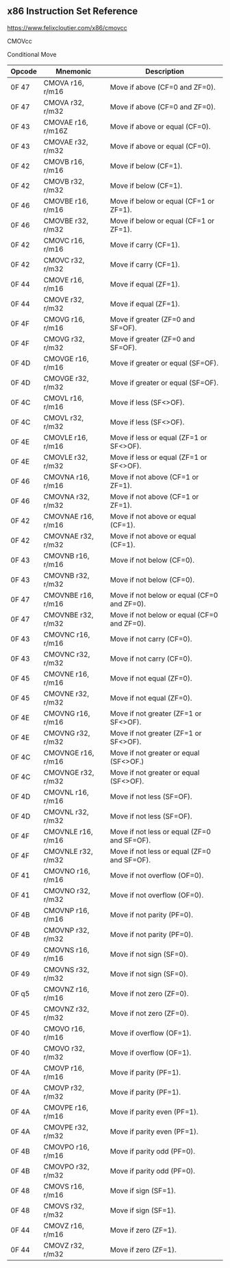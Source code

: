 ## x86 Instruction Set Reference

https://www.felixcloutier.com/x86/cmovcc

CMOVcc

Conditional Move

|Opcode |Mnemonic            |Description                                 |
|-------|--------------------|--------------------------------------------|
|0F 47	|CMOVA r16, r/m16	   |Move if above (CF=0 and ZF=0).
|0F 47	|CMOVA r32, r/m32	   |Move if above (CF=0 and ZF=0).
|0F 43	|CMOVAE r16, r/m16Z  |Move if above or equal (CF=0).
|0F 43	|CMOVAE r32, r/m32	 |Move if above or equal (CF=0).
|0F 42	|CMOVB r16, r/m16	   |Move if below (CF=1).
|0F 42	|CMOVB r32, r/m32	   |Move if below (CF=1).
|0F 46	|CMOVBE r16, r/m16	 |Move if below or equal (CF=1 or ZF=1).
|0F 46	|CMOVBE r32, r/m32	 |Move if below or equal (CF=1 or ZF=1).
|0F 42	|CMOVC r16, r/m16	   |Move if carry (CF=1).
|0F 42	|CMOVC r32, r/m32	   |Move if carry (CF=1).
|0F 44	|CMOVE r16, r/m16	   |Move if equal (ZF=1).
|0F 44	|CMOVE r32, r/m32	   |Move if equal (ZF=1).
|0F 4F	|CMOVG r16, r/m16	   |Move if greater (ZF=0 and SF=OF).
|0F 4F	|CMOVG r32, r/m32	   |Move if greater (ZF=0 and SF=OF).
|0F 4D	|CMOVGE r16, r/m16	 |Move if greater or equal (SF=OF).
|0F 4D	|CMOVGE r32, r/m32	 |Move if greater or equal (SF=OF).
|0F 4C	|CMOVL r16, r/m16	   |Move if less (SF<>OF).
|0F 4C	|CMOVL r32, r/m32	   |Move if less (SF<>OF).
|0F 4E	|CMOVLE r16, r/m16	 |Move if less or equal (ZF=1 or SF<>OF).
|0F 4E	|CMOVLE r32, r/m32	 |Move if less or equal (ZF=1 or SF<>OF).
|0F 46	|CMOVNA r16, r/m16	 |Move if not above (CF=1 or ZF=1).
|0F 46	|CMOVNA r32, r/m32	 |Move if not above (CF=1 or ZF=1).
|0F 42	|CMOVNAE r16, r/m16	 |Move if not above or equal (CF=1).
|0F 42	|CMOVNAE r32, r/m32	 |Move if not above or equal (CF=1).
|0F 43	|CMOVNB r16, r/m16	 |Move if not below (CF=0).
|0F 43	|CMOVNB r32, r/m32	 |Move if not below (CF=0).
|0F 47	|CMOVNBE r16, r/m16	 |Move if not below or equal (CF=0 and ZF=0).
|0F 47	|CMOVNBE r32, r/m32	 |Move if not below or equal (CF=0 and ZF=0).
|0F 43	|CMOVNC r16, r/m16	 |Move if not carry (CF=0).
|0F 43	|CMOVNC r32, r/m32	 |Move if not carry (CF=0).
|0F 45	|CMOVNE r16, r/m16	 |Move if not equal (ZF=0).
|0F 45	|CMOVNE r32, r/m32	 |Move if not equal (ZF=0).
|0F 4E	|CMOVNG r16, r/m16	 |Move if not greater (ZF=1 or SF<>OF).
|0F 4E	|CMOVNG r32, r/m32	 |Move if not greater (ZF=1 or SF<>OF).
|0F 4C	|CMOVNGE r16, r/m16	 |Move if not greater or equal (SF<>OF.)
|0F 4C	|CMOVNGE r32, r/m32	 |Move if not greater or equal (SF<>OF).
|0F 4D	|CMOVNL r16, r/m16	 |Move if not less (SF=OF).
|0F 4D	|CMOVNL r32, r/m32	 |Move if not less (SF=OF).
|0F 4F	|CMOVNLE r16, r/m16	 |Move if not less or equal (ZF=0 and SF=OF).
|0F 4F	|CMOVNLE r32, r/m32	 |Move if not less or equal (ZF=0 and SF=OF).
|0F 41	|CMOVNO r16, r/m16	 |Move if not overflow (OF=0).
|0F 41	|CMOVNO r32, r/m32	 |Move if not overflow (OF=0).
|0F 4B	|CMOVNP r16, r/m16	 |Move if not parity (PF=0).
|0F 4B	|CMOVNP r32, r/m32	 |Move if not parity (PF=0).
|0F 49	|CMOVNS r16, r/m16	 |Move if not sign (SF=0).
|0F 49	|CMOVNS r32, r/m32	 |Move if not sign (SF=0).
|0F q5	|CMOVNZ r16, r/m16	 |Move if not zero (ZF=0).
|0F 45	|CMOVNZ r32, r/m32	 |Move if not zero (ZF=0).
|0F 40	|CMOVO r16, r/m16	   |Move if overflow (OF=1).
|0F 40	|CMOVO r32, r/m32	   |Move if overflow (OF=1).
|0F 4A	|CMOVP r16, r/m16	   |Move if parity (PF=1).
|0F 4A	|CMOVP r32, r/m32	   |Move if parity (PF=1).
|0F 4A	|CMOVPE r16, r/m16	 |Move if parity even (PF=1).
|0F 4A	|CMOVPE r32, r/m32	 |Move if parity even (PF=1).
|0F 4B	|CMOVPO r16, r/m16	 |Move if parity odd (PF=0).
|0F 4B	|CMOVPO r32, r/m32	 |Move if parity odd (PF=0).
|0F 48	|CMOVS r16, r/m16	   |Move if sign (SF=1).
|0F 48	|CMOVS r32, r/m32	   |Move if sign (SF=1).
|0F 44	|CMOVZ r16, r/m16	   |Move if zero (ZF=1).
|0F 44	|CMOVZ r32, r/m32    |Move if zero (ZF=1).
